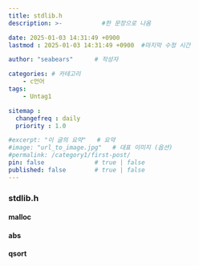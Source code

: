 ```yaml
---
title: stdlib.h
description: >-           #한 문장으로 나옴

date: 2025-01-03 14:31:49 +0900
lastmod : 2025-01-03 14:31:49 +0900  #마지막 수정 시간

author: "seabears"      # 작성자

categories: # 카테고리
    - c언어
tags: 
    - Untag1

sitemap :
  changefreq : daily
  priority : 1.0

#excerpt: "이 글의 요약"   # 요약
#image: "url_to_image.jpg"   # 대표 이미지 (옵션)
#permalink: /category1/first-post/
pin: false              # true | false
published: false        # true | false
---
```


### stdlib.h

#### malloc

#### abs

#### qsort

